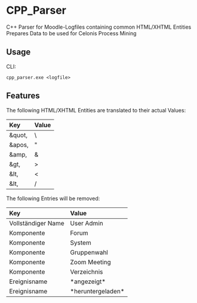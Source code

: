 # CPP_Parser
C++ Parser for Moodle-Logfiles containing common HTML/XHTML Entities\
Prepares Data to be used for Celonis Process Mining

## Usage
CLI:
```
cpp_parser.exe <logfile>
```

## Features

The following HTML/XHTML Entities are translated to their actual Values:

| Key | Value |
| :--- | :--- |
| &quot, | \ |
| &apos, | " |
| &amp, | & |
| &gt, | > |
| &lt, | < |
| &lt, | / |

The following Entries will be removed:

| Key | Value |
| :--- | :--- |
| Vollständiger Name | User Admin |
| Komponente | Forum |
| Komponente | System |
| Komponente | Gruppenwahl |
| Komponente | Zoom Meeting |
| Komponente | Verzeichnis |
| Ereignisname | \*angezeigt\* |
| Ereignisname | \*heruntergeladen\* |